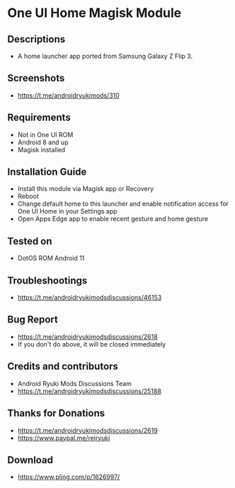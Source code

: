 # One UI Home Magisk Module

## Descriptions
- A home launcher app ported from Samsung Galaxy Z Flip 3.

## Screenshots
- https://t.me/androidryukimods/310

## Requirements
- Not in One UI ROM
- Android 8 and up
- Magisk installed

## Installation Guide
- Install this module via Magisk app or Recovery
- Reboot
- Change default home to this launcher and enable notification access for One UI Home in your Settings app
- Open Apps Edge app to enable recent gesture and home gesture

## Tested on
- DotOS ROM Android 11

## Troubleshootings
- https://t.me/androidryukimodsdiscussions/46153

## Bug Report
- https://t.me/androidryukimodsdiscussions/2618
- If you don't do above, it will be closed immediately

## Credits and contributors
- Android Ryuki Mods Discussions Team
- https://t.me/androidryukimodsdiscussions/25188

## Thanks for Donations
- https://t.me/androidryukimodsdiscussions/2619
- https://www.paypal.me/reiryuki

## Download
- https://www.pling.com/p/1626997/
